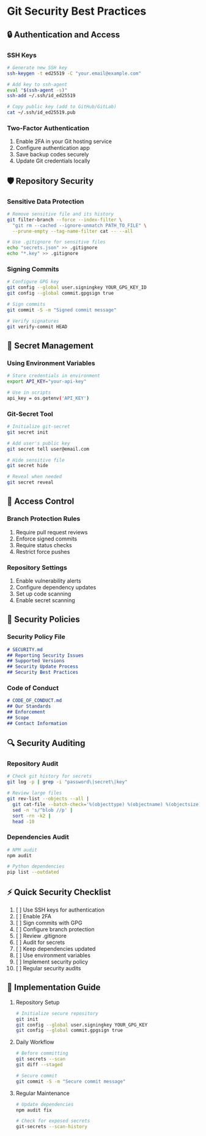 # Git Security Best Practices

## 🔒 Authentication and Access

### SSH Keys
```bash
# Generate new SSH key
ssh-keygen -t ed25519 -C "your.email@example.com"

# Add key to ssh-agent
eval "$(ssh-agent -s)"
ssh-add ~/.ssh/id_ed25519

# Copy public key (add to GitHub/GitLab)
cat ~/.ssh/id_ed25519.pub
```

### Two-Factor Authentication
1. Enable 2FA in your Git hosting service
2. Configure authentication app
3. Save backup codes securely
4. Update Git credentials locally

## 🛡️ Repository Security

### Sensitive Data Protection
```bash
# Remove sensitive file and its history
git filter-branch --force --index-filter \
  "git rm --cached --ignore-unmatch PATH_TO_FILE" \
  --prune-empty --tag-name-filter cat -- --all

# Use .gitignore for sensitive files
echo "secrets.json" >> .gitignore
echo "*.key" >> .gitignore
```

### Signing Commits
```bash
# Configure GPG key
git config --global user.signingkey YOUR_GPG_KEY_ID
git config --global commit.gpgsign true

# Sign commits
git commit -S -m "Signed commit message"

# Verify signatures
git verify-commit HEAD
```

## 🔐 Secret Management

### Using Environment Variables
```bash
# Store credentials in environment
export API_KEY="your-api-key"

# Use in scripts
api_key = os.getenv('API_KEY')
```

### Git-Secret Tool
```bash
# Initialize git-secret
git secret init

# Add user's public key
git secret tell user@email.com

# Hide sensitive file
git secret hide

# Reveal when needed
git secret reveal
```

## 🚫 Access Control

### Branch Protection Rules
1. Require pull request reviews
2. Enforce signed commits
3. Require status checks
4. Restrict force pushes

### Repository Settings
1. Enable vulnerability alerts
2. Configure dependency updates
3. Set up code scanning
4. Enable secret scanning

## 📝 Security Policies

### Security Policy File
```markdown
# SECURITY.md
## Reporting Security Issues
## Supported Versions
## Security Update Process
## Security Best Practices
```

### Code of Conduct
```markdown
# CODE_OF_CONDUCT.md
## Our Standards
## Enforcement
## Scope
## Contact Information
```

## 🔍 Security Auditing

### Repository Audit
```bash
# Check git history for secrets
git log -p | grep -i "password\|secret\|key"

# Review large files
git rev-list --objects --all |
  git cat-file --batch-check='%(objecttype) %(objectname) %(objectsize) %(rest)' |
  sed -n 's/^blob //p' |
  sort -rn -k2 |
  head -10
```

### Dependencies Audit
```bash
# NPM audit
npm audit

# Python dependencies
pip list --outdated
```

## ⚡ Quick Security Checklist

1. [ ] Use SSH keys for authentication
2. [ ] Enable 2FA
3. [ ] Sign commits with GPG
4. [ ] Configure branch protection
5. [ ] Review .gitignore
6. [ ] Audit for secrets
7. [ ] Keep dependencies updated
8. [ ] Use environment variables
9. [ ] Implement security policy
10. [ ] Regular security audits

## 🚀 Implementation Guide

1. Repository Setup
   ```bash
   # Initialize secure repository
   git init
   git config --global user.signingkey YOUR_GPG_KEY
   git config --global commit.gpgsign true
   ```

2. Daily Workflow
   ```bash
   # Before committing
   git secrets --scan
   git diff --staged

   # Secure commit
   git commit -S -m "Secure commit message"
   ```

3. Regular Maintenance
   ```bash
   # Update dependencies
   npm audit fix
   
   # Check for exposed secrets
   git-secrets --scan-history
   ``` 